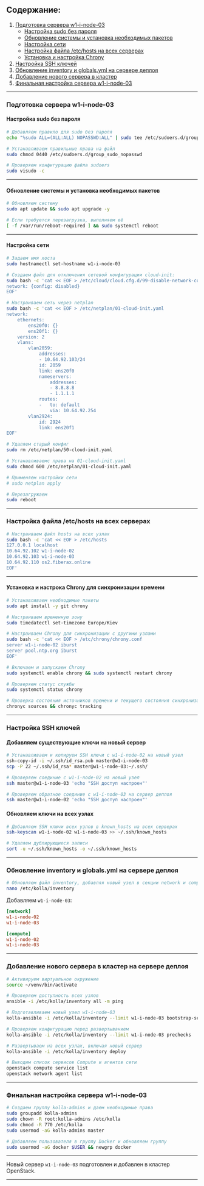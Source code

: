 ## Содержание:
1. [Подготовка сервера w1-i-node-03](#подготовка-сервера-w1-i-node-03)
    - [Настройка sudo без пароля](#настройка-sudo-без-пароля)
    - [Обновление системы и установка необходимых пакетов](#обновление-системы-и-установка-необходимых-пакетов)
    - [Настройка сети](#настройка-сети)
    - [Настройка файла /etc/hosts на всех серверах](#настройка-файла-etchosts-на-всех-серверах)
    - [Установка и настройка Chrony](#Установка-и-настрока-Chrony-для-синхронизации-времени)
2. [Настройка SSH ключей](#настройка-ssh-ключей)
3. [Обновление inventory и globals.yml на сервере деплоя](#обновление-inventory-и-globalsyml-на-сервере-деплоя)
4. [Добавление нового сервера в кластер](#добавление-нового-сервера-в-кластер)
5. [Финальная настройка сервера w1-i-node-03](#финальная-настройка-сервера-w1-i-node-03)
---

### Подготовка сервера w1-i-node-03

#### Настройка sudo без пароля

```bash
# Добавляем правило для sudo без пароля
echo "%sudo ALL=(ALL:ALL) NOPASSWD:ALL" | sudo tee /etc/sudoers.d/group_sudo_nopasswd

# Устанавливаем правильные права на файл
sudo chmod 0440 /etc/sudoers.d/group_sudo_nopasswd

# Проверяем конфигурацию файла sudoers
sudo visudo -c
```

---

#### Обновление системы и установка необходимых пакетов

```bash
# Обновляем систему
sudo apt update && sudo apt upgrade -y

# Если требуется перезагрузка, выполняем её
[ -f /var/run/reboot-required ] && sudo systemctl reboot
```

---

#### Настройка сети

```bash
# Задаем имя хоста
sudo hostnamectl set-hostname w1-i-node-03

# Создаем файл для отключения сетевой конфигурации cloud-init:
sudo bash -c 'cat << EOF > /etc/cloud/cloud.cfg.d/99-disable-network-config.cfg
network: {config: disabled}
EOF'

# Настраиваем сеть через netplan
sudo bash -c 'cat << EOF > /etc/netplan/01-cloud-init.yaml
network:
    ethernets:
        ens20f0: {}
        ens20f1: {}
    version: 2
    vlans:
        vlan2059:
            addresses:
            - 10.64.92.103/24
            id: 2059
            link: ens20f0
            nameservers:
                addresses:
                - 8.8.8.8
                - 1.1.1.1
            routes:
            -   to: default
                via: 10.64.92.254
        vlan2924:
            id: 2924
            link: ens20f1
EOF'

# Удаляем старый конфиг
sudo rm /etc/netplan/50-cloud-init.yaml

# Устанавливаемс права на 01-cloud-init.yaml
sudo chmod 600 /etc/netplan/01-cloud-init.yaml

# Применяем настройки сети
# sudo netplan apply

# Перезагружаем
sudo reboot
```

---

### Настройка файла /etc/hosts на всех серверах

```bash
# Настраиваем файл hosts на всех узлах
sudo bash -c 'cat << EOF > /etc/hosts
127.0.0.1 localhost
10.64.92.102 w1-i-node-02
10.64.92.103 w1-i-node-03
10.64.92.110 os2.fiberax.online
EOF'
```

---

#### Установка и настрока Chrony для синхронизации времени

```bash
# Устанавливаем необходимые пакеты
sudo apt install -y git chrony

# Настраиваем временную зону
sudo timedatectl set-timezone Europe/Kiev

# Настраиваем Chrony для синхронизации с другими узлами
sudo bash -c 'cat << EOF > /etc/chrony/chrony.conf
server w1-i-node-02 iburst
server pool.ntp.org iburst
EOF'

# Включаем и запускаем Chrony
sudo systemctl enable chrony && sudo systemctl restart chrony

# Проверяем статус службы
sudo systemctl status chrony

# Проверка состояния источников времени и текущего состояния синхронизации:
chronyc sources && chronyc tracking
```

---

### Настройка SSH ключей

#### Добавляем существующие ключи на новый сервер

```bash
# Устанавливаем и копируем SSH ключи с w1-i-node-02 на новый узел
ssh-copy-id -i ~/.ssh/id_rsa.pub master@w1-i-node-03
scp -P 22 ~/.ssh/id_rsa* master@w1-i-node-03:~/.ssh/

# Проверяем соединие с w1-i-node-02 на новый узел
ssh master@w1-i-node-03 'echo "SSH доступ настроен"'

# Проверяем обратное соединие с w1-i-node-03 на сервер деплоя
ssh master@w1-i-node-02 'echo "SSH доступ настроен"'
```

#### Обновляем ключи на всех узлах

```bash
# Добавляем SSH ключи всех узлов в known_hosts на всех серверах
ssh-keyscan w1-i-node-02 w1-i-node-03 >> ~/.ssh/known_hosts

# Удаляем дублирующиеся записи
sort -u ~/.ssh/known_hosts -o ~/.ssh/known_hosts
```

---

### Обновление inventory и globals.yml на сервере деплоя

```bash
# Обновляем файл inventory, добавляя новый узел в секции network и compute
nano /etc/kolla/inventory
```

Добавляем `w1-i-node-03`:

```ini
[network]
w1-i-node-02
w1-i-node-03

[compute]
w1-i-node-02
w1-i-node-03
```

---

### Добавление нового сервера в кластер на сервере деплоя

```bash
# Активируем виртуальное окружение
source ~/venv/bin/activate

# Проверяем доступность всех узлов
ansible -i /etc/kolla/inventory all -m ping

# Подготавливаем новый узел w1-i-node-03
kolla-ansible -i /etc/kolla/inventory --limit w1-i-node-03 bootstrap-servers

# Проверяем конфигурацию перед развертыванием
kolla-ansible -i /etc/kolla/inventory --limit w1-i-node-03 prechecks

# Развертываем на всех узлах, включая новый сервер
kolla-ansible -i /etc/kolla/inventory deploy

# Выводим список сервисов Compute и агентов сети
openstack compute service list
openstack network agent list
```

---

### Финальная настройка сервера w1-i-node-03

```bash
# Создаем группу kolla-admins и даем необходимые права
sudo groupadd kolla-admins
sudo chown -R root:kolla-admins /etc/kolla
sudo chmod -R 770 /etc/kolla
sudo usermod -aG kolla-admins master

# Добавляем пользователя в группу Docker и обновляем группу
sudo usermod -aG docker $USER && newgrp docker
```

---

Новый сервер `w1-i-node-03` подготовлен и добавлен в кластер OpenStack.

--- 

